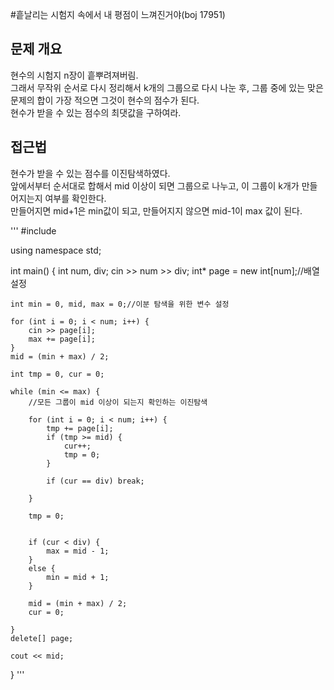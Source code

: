 #흩날리는 시험지 속에서 내 평점이 느껴진거야(boj 17951)

## 문제 개요
현수의 시험지 n장이 흩뿌려져버림.<br/>
그래서 무작위 순서로 다시 정리해서 k개의 그룹으로 다시 나눈 후, 그룹 중에 있는 맞은 문제의 합이 가장 적으면 그것이 현수의 점수가 된다. <br/>
현수가 받을 수 있는 점수의 최댓값을 구하여라.

## 접근법
현수가 받을 수 있는 점수를 이진탐색하였다.<br/>
앞에서부터 순서대로 합해서 mid 이상이 되면 그룹으로 나누고, 이 그룹이 k개가 만들어지는지 여부를 확인한다.<br/>
만들어지면 mid+1은 min값이 되고, 만들어지지 않으면 mid-1이 max 값이 된다.

'''
#include <iostream>

using namespace std;

int main()
{
	int num, div;
	cin >> num >> div;
	int* page = new int[num];//배열 설정

	int min = 0, mid, max = 0;//이분 탐색을 위한 변수 설정

	for (int i = 0; i < num; i++) {
		cin >> page[i];
		max += page[i];
	}
	mid = (min + max) / 2;
	
	int tmp = 0, cur = 0;

	while (min <= max) {
		//모든 그룹이 mid 이상이 되는지 확인하는 이진탐색

		for (int i = 0; i < num; i++) {
			tmp += page[i];
			if (tmp >= mid) {
				cur++;
				tmp = 0;				
			}

			if (cur == div) break;
			
		}

		tmp = 0;


		if (cur < div) {
			max = mid - 1;
		}
		else {
			min = mid + 1;
		}

		mid = (min + max) / 2;
		cur = 0;

	}
	delete[] page;

	cout << mid;
}
'''
